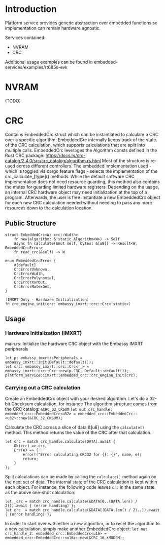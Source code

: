 # Introduction
Platform service provides generic abstraction over embedded functions so implementation can remain hardware agnostic.

Services contained:
- NVRAM
- CRC

Additional usage examples can be found in embedded-services/examples/rt685s-evk

# NVRAM
(TODO)

# CRC
Contains EmbeddedCrc struct which can be instantiated to calculate a CRC over a specific algorithm.
EmbeddedCrc internally keeps track of the state of the CRC calculation, which supports calculations that are split into multiple calls.
EmbeddedCrc leverages the Algorithm consts defined in the Rust CRC package: https://docs.rs/crc-catalog/2.4.0/src/crc_catalog/algorithm.rs.html
Most of the structure is re-used across different controllers. The embedded implementation used - which is toggled via cargo feature flags - selects the implementation of the crc_calculate_\[type\]() methods. While the default software CRC implementation does not need resource guarding, this method also contains the mutex for guarding limited hardware registers.
Depending on the usage, an internal CRC hardware object may need initialization at the top of a program. Afterwards, the user is free instantiate a new EmbeddedCrc object for each new CRC calculation needed without needing to pass any more resources down to the calculation location.

## Public Structure
```
struct EmbeddedCrc<W: crc::Width>
    fn new(algorithm: &'static Algorithm<W>) -> Self
    async fn calculate(&mut self, bytes: &[u8]) -> Result<W, EmbeddedCrcError>
    fn read_crc(&self) -> W

enum EmbeddedCrcError {
    #[default]
    CrcErrorUnknown,
    CrcErrorWidth,
    CrcErrorPolynomial,
    CrcErrorXorOut,
    CrcErrorMutexGet,
}

(IMXRT Only - Hardware Initialization)
fn crc_engine_init(crc: embassy_imxrt::crc::Crc<'static>)
```




## Usage

### Hardware Initialization (IMXRT)
main.rs: Initialize the hardware CRC object with the Embassy IMXRT peripherals
```
let p: embassy_imxrt::Peripherals = embassy_imxrt::init(Default::default());
let crc: embassy_imxrt::crc::Crc<'_> = embassy_imxrt::crc::Crc::new(p.CRC, Default::default());
platform_service::imxrt::embedded_crc::crc_engine_init(crc);
```

### Carrying out a CRC calculation
Create an EmbeddedCrc object with your desired algorithm. Let's do a 32-bit Checksum calculation, for instance
The algorithm structure comes from the CRC catalog: `&CRC_32_CKSUM`
`let mut crc_handle: embedded_crc::EmbeddedCrc<u32> = embedded_crc::EmbeddedCrc::<u32>::new(&CRC_32_CKSUM);`

Calculate the CRC across a slice of data &[u8] using the `calculate()` method. This method returns the value of the CRC after that calculation.
```
let crc = match crc_handle.calculate(DATA).await {
    Ok(crc) => crc,
    Err(e) => {
        error!("Error calculating CRC32 for {}: {}", name, e);
        return;
    }
};
```

Split calculations can be made by calling the `calculate()` method again on the next set of data. The internal state of the CRC calculation is kept within each object.
For instance, the following code leaves `crc` in the same state as the above one-shot calculation:
```
let _crc = match crc_handle.calculate(&DATA[0..(DATA.len() / 2)]).await { (error handling) };
let crc  = match crc_handle.calculate(&DATA[(DATA.len() / 2)..]).await { (error handling) };
```

In order to start over with either a new algorithm, or to reset the algorithm to a new calculation, simply make another EmbeddedCrc object:
`let mut crc_handle_2: embedded_crc::EmbeddedCrc<u16> = embedded_crc::EmbeddedCrc::<u16>::new(&CRC_16_XMODEM);`